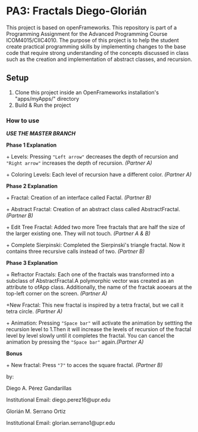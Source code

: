 # PA3: Fractals Diego-Glorián
This project is based on openFrameworks.
This repository is part of a Programming Assignment for the Advanced Programming Course ICOM4015/CIIC4010.
The purpose of this project is to help the student create practical programming skills by implementing changes to the base code that require strong understanding of the concepts discussed in class such as the creation and implementation of abstract classes, and recursion.


## Setup
1. Clone this project inside an OpenFrameworks installation's "apps/myApps/" directory
2. Build & Run the project

<h3>How to use</h3>

<p><b><i>USE THE MASTER BRANCH</b></i></p>

<b>Phase 1 Explanation</b>
<p>+ Levels: Pressing <code>"Left arrow"</code> decreases the depth of recursion and <code>"Right arrow"</code> increases the depth of recursion. <i>(Partner A)</i></p>
<p>+ Coloring Levels: Each level of recursion have a different color. <i>(Partner A)</i> </p>

<b>Phase 2 Explanation</b>
<p>+ Fractal: Creation of an interface called Factal. <i>(Partner B)</i> </p>
<p>+ Abstract Fractal: Creation of an abstract class called AbstractFractal. <i>(Partner B)</i></p>
<p>+ Edit Tree Fractal: Added two more Tree fractals that are half the size of the larger existing one. They will not touch. <i>(Partner A & B)</i></p>
<p>+ Complete Sierpinski: Completed the Sierpinski's triangle fractal. Now it contains three recursive calls instead of two. <i>(Partner B)</i></p>

<b>Phase 3 Explanation</b>
<p>+ Refractor Fractals: Each one of the fractals was transformed into a subclass of AbstractFractal.A polymorphic vector was created as an attribute to ofApp class. Additionally, the name of the fractak aooears at the top-left corner on the screen. <i>(Partner A)</i></p>
<p>+New Fractal: This new fractal is inspired by a tetra fractal, but we call it tetra circle. <i>(Partner A)</i></p>
<p>+ Animation: Pressing <code>"Space bar"</code> will activate the animation by settting the recursion level to 1.Then it will increase the levels of recursion of the fractal level by level slowly until it completes the fractal. You can cancel the animation by pressing the <code>"Space bar"</code> again.<i>(Partner A)</i></p>

<b>Bonus</b>
<p>+ New fractal: Press <code>"7"</code> to acces the square fractal.  <i>(Partner B)</i></p>


by:
<p>Diego A. Pérez Gandarillas </p>
</p>Institutional Email: diego.perez16@upr.edu </p>
<p>Glorián M. Serrano Ortiz  </p>
</p>Institutional Email: glorian.serrano1@upr.edu </p>
